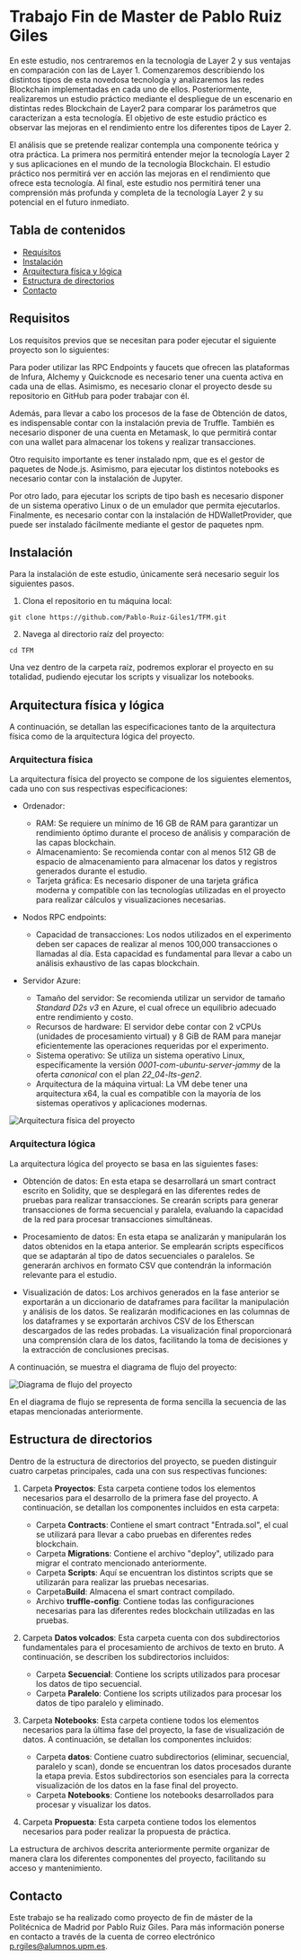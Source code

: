 
# Trabajo Fin de Master de Pablo Ruiz Giles


En este estudio, nos centraremos en la tecnología de Layer 2 y sus ventajas en comparación con las de Layer 1. Comenzaremos describiendo los distintos tipos de esta novedosa tecnología y analizaremos las redes Blockchain implementadas en cada uno de ellos. Posteriormente, realizaremos un estudio práctico mediante el despliegue de un escenario en distintas redes Blockchain de Layer2 para comparar los parámetros que caracterizan a esta tecnología. El objetivo de este estudio práctico es observar las mejoras en el rendimiento entre los diferentes tipos de Layer 2.

El análisis que se pretende realizar contempla una componente teórica y otra práctica. La primera nos permitirá entender mejor la tecnología Layer 2 y sus aplicaciones en el mundo de la tecnología Blockchain. El estudio práctico nos permitirá ver en acción las mejoras en el rendimiento que ofrece esta tecnología. Al final, este estudio nos permitirá tener una comprensión más profunda y completa de la tecnología Layer 2 y su potencial en el futuro inmediato.


## Tabla de contenidos
- [Requisitos](#requisitos)
- [Instalación](#instalación)
- [Arquitectura física y lógica](#arquitectura-física-y-lógica)
- [Estructura de directorios](#estructura-de-directorios)
- [Contacto](#contacto)


## Requisitos

Los requisitos previos que se necesitan para poder ejecutar el siguiente proyecto son lo siguientes:

Para poder utilizar las RPC Endpoints y faucets que ofrecen las plataformas de Infura, Alchemy y Quickcnode es necesario tener una cuenta activa en cada una de ellas. Asimismo, es necesario clonar el proyecto desde su repositorio en GitHub para poder trabajar con él.

Además, para llevar a cabo los procesos de la fase de Obtención de datos, es indispensable contar con la instalación previa de Truffle. También es necesario disponer de una cuenta en Metamask, lo que permitirá contar con una wallet para almacenar los tokens y realizar transacciones.

Otro requisito importante es tener instalado npm, que es el gestor de paquetes de Node.js. Asimismo, para ejecutar los distintos notebooks es necesario contar con la instalación de Jupyter.

Por otro lado, para ejecutar los scripts de tipo bash es necesario disponer de un sistema operativo Linux o de un emulador que permita ejecutarlos. Finalmente, es necesario contar con la instalación de HDWalletProvider, que puede ser instalado fácilmente mediante el gestor de paquetes npm.



## Instalación

Para la instalación de este estudio, únicamente será necesario seguir los siguientes pasos.

1. Clona el repositorio en tu máquina local:
```
git clone https://github.com/Pablo-Ruiz-Giles1/TFM.git
```

2. Navega al directorio raíz del proyecto:
```
cd TFM
```

Una vez dentro de la carpeta raíz, podremos explorar el proyecto en su totalidad, pudiendo ejecutar los scripts y visualizar los notebooks.


## Arquitectura física y lógica

A continuación, se detallan las especificaciones tanto de la arquitectura física como de la arquitectura lógica del proyecto.

### Arquitectura física

La arquitectura física del proyecto se compone de los siguientes elementos, cada uno con sus respectivas especificaciones:

- Ordenador:
  - RAM: Se requiere un mínimo de 16 GB de RAM para garantizar un rendimiento óptimo durante el proceso de análisis y comparación de las capas blockchain.
  - Almacenamiento: Se recomienda contar con al menos 512 GB de espacio de almacenamiento para almacenar los datos y registros generados durante el estudio.
  - Tarjeta gráfica: Es necesario disponer de una tarjeta gráfica moderna y compatible con las tecnologías utilizadas en el proyecto para realizar cálculos y visualizaciones necesarias.

- Nodos RPC endpoints:
  - Capacidad de transacciones: Los nodos utilizados en el experimento deben ser capaces de realizar al menos 100,000 transacciones o llamadas al día. Esta capacidad es fundamental para llevar a cabo un análisis exhaustivo de las capas blockchain.

- Servidor Azure:
  - Tamaño del servidor: Se recomienda utilizar un servidor de tamaño *Standard D2s v3* en Azure, el cual ofrece un equilibrio adecuado entre rendimiento y costo.
  - Recursos de hardware: El servidor debe contar con 2 vCPUs (unidades de procesamiento virtual) y 8 GiB de RAM para manejar eficientemente las operaciones requeridas por el experimento.
  - Sistema operativo: Se utiliza un sistema operativo Linux, específicamente la versión *0001-com-ubuntu-server-jammy* de la oferta *canonical* con el plan *22_04-lts-gen2*.
  - Arquitectura de la máquina virtual: La VM debe tener una arquitectura x64, la cual es compatible con la mayoría de los sistemas operativos y aplicaciones modernas.

![Arquitectura física del proyecto](img/fisico.png)

### Arquitectura lógica

La arquitectura lógica del proyecto se basa en las siguientes fases:


 - Obtención de datos: En esta etapa se desarrollará un smart contract escrito en Solidity, que se desplegará en las diferentes redes de pruebas para realizar transacciones. Se crearán scripts para generar transacciones de forma secuencial y paralela, evaluando la capacidad de la red para procesar transacciones simultáneas.

 - Procesamiento de datos: En esta etapa se analizarán y manipularán los datos obtenidos en la etapa anterior. Se emplearán scripts específicos que se adaptarán al tipo de datos secuenciales o paralelos. Se generarán archivos en formato CSV que contendrán la información relevante para el estudio.

 - Visualización de datos: Los archivos generados en la fase anterior se exportarán a un diccionario de dataframes para facilitar la manipulación y análisis de los datos. Se realizarán modificaciones en las columnas de los dataframes y se exportarán archivos CSV de los Etherscan descargados de las redes probadas. La visualización final proporcionará una comprensión clara de los datos, facilitando la toma de decisiones y la extracción de conclusiones precisas.

A continuación, se muestra el diagrama de flujo del proyecto:

![Diagrama de flujo del proyecto](img/logico.png)

En el diagrama de flujo se representa de forma sencilla la secuencia de las etapas mencionadas anteriormente.

## Estructura de directorios

Dentro de la estructura de directorios del proyecto, se pueden distinguir cuatro carpetas principales, cada una con sus respectivas funciones:

1. Carpeta **Proyectos**: Esta carpeta contiene todos los elementos necesarios para el desarrollo de la primera fase del proyecto. A continuación, se detallan los componentes incluidos en esta carpeta:
   - Carpeta **Contracts**: Contiene el smart contract "Entrada.sol", el cual se utilizará para llevar a cabo pruebas en diferentes redes blockchain.
   - Carpeta **Migrations**: Contiene el archivo "deploy", utilizado para migrar el contrato mencionado anteriormente.
   - Carpeta **Scripts**: Aquí se encuentran los distintos scripts que se utilizarán para realizar las pruebas necesarias.
   - Carpeta**Build**: Almacena el smart contract compilado.
   - Archivo **truffle-config**: Contiene todas las configuraciones necesarias para las diferentes redes blockchain utilizadas en las pruebas.

2. Carpeta **Datos volcados**: Esta carpeta cuenta con dos subdirectorios fundamentales para el procesamiento de archivos de texto en bruto. A continuación, se describen los subdirectorios incluidos:
   - Carpeta **Secuencial**: Contiene los scripts utilizados para procesar los datos de tipo secuencial.
   - Carpeta **Paralelo**: Contiene los scripts utilizados para procesar los datos de tipo paralelo y eliminado.

3. Carpeta **Notebooks**: Esta carpeta contiene todos los elementos necesarios para la última fase del proyecto, la fase de visualización de datos. A continuación, se detallan los componentes incluidos:
   - Carpeta **datos**: Contiene cuatro subdirectorios (eliminar, secuencial, paralelo y scan), donde se encuentran los datos procesados durante la etapa previa. Estos subdirectorios son esenciales para la correcta visualización de los datos en la fase final del proyecto.
   - Carpeta **Notebooks**: Contiene los notebooks desarrollados para procesar y visualizar los datos.

4. Carpeta **Propuesta**: Esta carpeta contiene todos los elementos necesarios para poder realizar la propuesta de práctica.

La estructura de archivos descrita anteriormente permite organizar de manera clara los diferentes componentes del proyecto, facilitando su acceso y mantenimiento.


## Contacto

Este trabajo se ha realizado como proyecto de fin de máster de la Politécnica de Madrid por Pablo Ruiz Giles. Para más información ponerse en contacto a través de la cuenta de correo electrónico p.rgiles@alumnos.upm.es.



